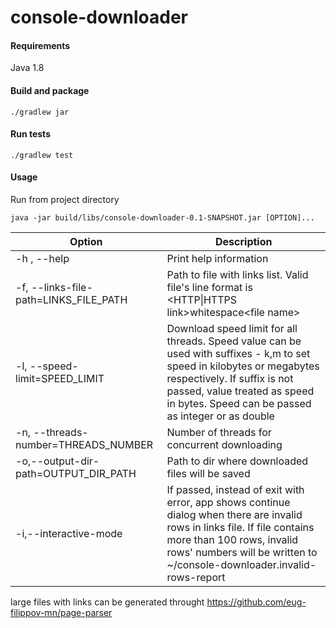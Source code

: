 # console-downloader

#### Requirements
Java 1.8

#### Build and package
```
./gradlew jar
```
#### Run tests
```
./gradlew test
```

#### Usage 
Run from project directory
```
java -jar build/libs/console-downloader-0.1-SNAPSHOT.jar [OPTION]...
```

Option | Description |
-------| ----------- |
-h , --help | Print help information
-f, --links-file-path=LINKS_FILE_PATH  | Path to file with links list. Valid file's line format is \<HTTP\|HTTPS link\>whitespace\<file name\>
-l, --speed-limit=SPEED_LIMIT | Download speed limit for all threads. Speed value can be used with suffixes - k,m to set speed in kilobytes or megabytes respectively. If suffix is not passed, value treated as speed in bytes. Speed can be passed as integer or as double
-n, --threads-number=THREADS_NUMBER | Number of threads for concurrent downloading
-o,--output-dir-path=OUTPUT_DIR_PATH | Path to dir where downloaded files will be saved
-i,--interactive-mode | If passed, instead of exit with error, app shows continue dialog when there are invalid rows in links file. If file contains more than 100 rows, invalid rows' numbers will be written to ~/console-downloader.invalid-rows-report


large files with links can be generated throught https://github.com/eug-filippov-mn/page-parser

